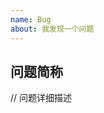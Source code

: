 ```yaml
---
name: Bug
about: 我发现一个问题
---
```


<!--
小贴士：
请用一句话描述一下你遇到的问题
然后你可以详细描述你的具体情况

感谢🙏
 -->

## 问题简称

// 问题详细描述
